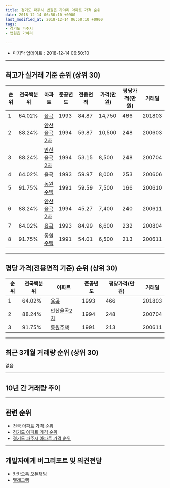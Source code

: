 ```yaml
---
title: 경기도 파주시 법원읍 가야리 아파트 가격 순위
date: 2018-12-14 06:50:10 +0900
last_modified_at: 2018-12-14 06:50:10 +0900
tags:
- 경기도 파주시
- 법원읍 가야리

---
```


* 마지막 업데이트 : 2018-12-14 06:50:10

---

## 최고가 실거래 기준 순위 (상위 30)


|순위|전국백분위|아파트|준공년도|전용면적|가격(만원)|평당가격(만원)|거래일|
|---|---|---|---|---|---|---|---|
|1|64.02%|[율곡](https://search.naver.com/search.naver?query=%EA%B2%BD%EA%B8%B0%EB%8F%84+%ED%8C%8C%EC%A3%BC%EC%8B%9C+%EB%B2%95%EC%9B%90%EC%9D%8D+%EA%B0%80%EC%95%BC%EB%A6%AC+%EC%9C%A8%EA%B3%A1)|1993|84.87|14,750|466|201803|
|2|88.24%|[안산율곡2차](https://search.naver.com/search.naver?query=%EA%B2%BD%EA%B8%B0%EB%8F%84+%ED%8C%8C%EC%A3%BC%EC%8B%9C+%EB%B2%95%EC%9B%90%EC%9D%8D+%EA%B0%80%EC%95%BC%EB%A6%AC+%EC%95%88%EC%82%B0%EC%9C%A8%EA%B3%A12%EC%B0%A8)|1994|59.87|10,500|248|200603|
|3|88.24%|[안산율곡2차](https://search.naver.com/search.naver?query=%EA%B2%BD%EA%B8%B0%EB%8F%84+%ED%8C%8C%EC%A3%BC%EC%8B%9C+%EB%B2%95%EC%9B%90%EC%9D%8D+%EA%B0%80%EC%95%BC%EB%A6%AC+%EC%95%88%EC%82%B0%EC%9C%A8%EA%B3%A12%EC%B0%A8)|1994|53.15|8,500|248|200704|
|4|64.02%|[율곡](https://search.naver.com/search.naver?query=%EA%B2%BD%EA%B8%B0%EB%8F%84+%ED%8C%8C%EC%A3%BC%EC%8B%9C+%EB%B2%95%EC%9B%90%EC%9D%8D+%EA%B0%80%EC%95%BC%EB%A6%AC+%EC%9C%A8%EA%B3%A1)|1993|59.97|8,000|253|200606|
|5|91.75%|[동원주택](https://search.naver.com/search.naver?query=%EA%B2%BD%EA%B8%B0%EB%8F%84+%ED%8C%8C%EC%A3%BC%EC%8B%9C+%EB%B2%95%EC%9B%90%EC%9D%8D+%EA%B0%80%EC%95%BC%EB%A6%AC+%EB%8F%99%EC%9B%90%EC%A3%BC%ED%83%9D)|1991|59.59|7,500|166|200610|
|6|88.24%|[안산율곡2차](https://search.naver.com/search.naver?query=%EA%B2%BD%EA%B8%B0%EB%8F%84+%ED%8C%8C%EC%A3%BC%EC%8B%9C+%EB%B2%95%EC%9B%90%EC%9D%8D+%EA%B0%80%EC%95%BC%EB%A6%AC+%EC%95%88%EC%82%B0%EC%9C%A8%EA%B3%A12%EC%B0%A8)|1994|45.27|7,400|240|200611|
|7|64.02%|[율곡](https://search.naver.com/search.naver?query=%EA%B2%BD%EA%B8%B0%EB%8F%84+%ED%8C%8C%EC%A3%BC%EC%8B%9C+%EB%B2%95%EC%9B%90%EC%9D%8D+%EA%B0%80%EC%95%BC%EB%A6%AC+%EC%9C%A8%EA%B3%A1)|1993|84.99|6,600|232|200804|
|8|91.75%|[동원주택](https://search.naver.com/search.naver?query=%EA%B2%BD%EA%B8%B0%EB%8F%84+%ED%8C%8C%EC%A3%BC%EC%8B%9C+%EB%B2%95%EC%9B%90%EC%9D%8D+%EA%B0%80%EC%95%BC%EB%A6%AC+%EB%8F%99%EC%9B%90%EC%A3%BC%ED%83%9D)|1991|54.01|6,500|213|200611|


---

## 평당 가격(전용면적 기준) 순위 (상위 30)


|순위|전국백분위|아파트|준공년도|평당가격(만원)|거래일|
|---|---|---|---|---|---|
|1|64.02%|[율곡](https://search.naver.com/search.naver?query=%EA%B2%BD%EA%B8%B0%EB%8F%84+%ED%8C%8C%EC%A3%BC%EC%8B%9C+%EB%B2%95%EC%9B%90%EC%9D%8D+%EA%B0%80%EC%95%BC%EB%A6%AC+%EC%9C%A8%EA%B3%A1)|1993|466|201803|
|2|88.24%|[안산율곡2차](https://search.naver.com/search.naver?query=%EA%B2%BD%EA%B8%B0%EB%8F%84+%ED%8C%8C%EC%A3%BC%EC%8B%9C+%EB%B2%95%EC%9B%90%EC%9D%8D+%EA%B0%80%EC%95%BC%EB%A6%AC+%EC%95%88%EC%82%B0%EC%9C%A8%EA%B3%A12%EC%B0%A8)|1994|248|200704|
|3|91.75%|[동원주택](https://search.naver.com/search.naver?query=%EA%B2%BD%EA%B8%B0%EB%8F%84+%ED%8C%8C%EC%A3%BC%EC%8B%9C+%EB%B2%95%EC%9B%90%EC%9D%8D+%EA%B0%80%EC%95%BC%EB%A6%AC+%EB%8F%99%EC%9B%90%EC%A3%BC%ED%83%9D)|1991|213|200611|


---

## 최근 3개월 거래량 순위 (상위 30)

없음

---

## 10년 간 거래량 추이


<div style="width:100%;">
    <canvas id="deal_progress" height="250"></canvas>
</div>

<script>
new Chart(document.getElementById("deal_progress"), {
    type: 'line',
    data: {
        labels: ['200812','200901','200902','200903','200904','200905','200906','200907','200908','200909','200910','200911','200912','201001','201002','201003','201004','201005','201006','201007','201008','201009','201010','201011','201012','201101','201102','201103','201104','201105','201106','201107','201108','201109','201110','201111','201112','201201','201202','201203','201204','201205','201206','201207','201208','201209','201210','201211','201212','201301','201302','201303','201304','201305','201306','201307','201308','201309','201310','201311','201312','201401','201402','201403','201404','201405','201406','201407','201408','201409','201410','201411','201412','201501','201502','201503','201504','201505','201506','201507','201508','201509','201510','201511','201512','201601','201602','201603','201604','201605','201606','201607','201608','201609','201610','201611','201612','201701','201702','201703','201704','201705','201706','201707','201708','201709','201710','201711','201712','201801','201802','201803','201804','201805','201806','201807','201808','201809','201810','201811','201812'],
        datasets: [{
            label: '실거래 수',
            pointRadius: 1,
            data: [0, 0, 1, 1, 4, 0, 2, 1, 3, 4, 2, 0, 3, 0, 1, 0, 4, 0, 0, 0, 1, 1, 1, 2, 1, 1, 1, 2, 0, 2, 1, 0, 0, 1, 0, 1, 0, 0, 1, 1, 0, 1, 1, 1, 0, 0, 1, 0, 0, 1, 1, 1, 1, 0, 1, 0, 0, 4, 1, 0, 1, 0, 0, 1, 0, 2, 0, 0, 1, 4, 4, 1, 3, 1, 3, 1, 4, 2, 3, 0, 1, 1, 0, 1, 2, 1, 2, 2, 2, 0, 2, 1, 2, 3, 1, 2, 0, 0, 1, 4, 4, 4, 4, 1, 0, 1, 3, 0, 0, 4, 0, 2, 2, 2, 1, 3, 1, 2, 0, 0, 0],
            borderColor: "rgba(255, 201, 14, 1)",
            backgroundColor: "rgba(255, 201, 14, 0.5)",
            fill: true,
        }]
    },
    options: {
        responsive: true,
        title: {
            display: true,
            text: '10년간 거래량 추이'
        },
        tooltips: {
            mode: 'index',
            intersect: false,
        },
        hover: {
            mode: 'nearest',
            intersect: true
        },
        scales: {
            xAxes: [{
                display: true,
                scaleLabel: {
                    display: true,
                    labelString: '년/월'
                }
            }],
            yAxes: [{
                display: true,
                ticks: {
                    suggestedMin: 0,
                },
                scaleLabel: {
                    display: true,
                    labelString: '실거래 수'
                }
            }]
        }
    }
});

</script>


---

## 관련 순위

- [전국 아파트 가격 순위](https://inasie.github.io/apt-ranking/전국)
- [경기도 아파트 가격 순위](https://inasie.github.io/apt-ranking/경기도)
- [경기도 파주시 아파트 가격 순위](https://inasie.github.io/apt-ranking/경기도-파주시)


---

## 개발자에게 버그리포트 및 의견전달

- [카카오톡 오픈채팅](https://open.kakao.com/o/gLJUAP4)
- [텔레그램](https://t.me/inasie)

